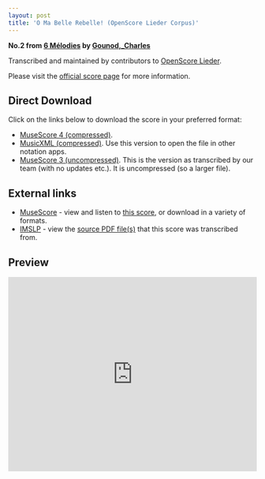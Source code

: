 ```yaml
---
layout: post
title: 'O Ma Belle Rebelle! (OpenScore Lieder Corpus)'
---
```


__No.2 from [6 Mélodies](https://fourscoreandmore.org/openscore/lieder/Gounod%2C_Charles/6_M%C3%A9lodies/) by [Gounod,_Charles](https://fourscoreandmore.org/openscore/lieder/Gounod%2C_Charles)__

Transcribed and maintained by contributors to [OpenScore Lieder].

Please visit the [official score page] for more information.

[official score page]: https://musescore.com/openscore-lieder-corpus/scores/5079373
[OpenScore Lieder]: https://musescore.com/openscore-lieder-corpus

## Direct Download

Click on the links below to download the score in your preferred format:
- [MuseScore 4 (compressed)](https://fourscoreandmore.org/openscore/lieder/Gounod%2C_Charles/6_M%C3%A9lodies/2_O_Ma_Belle_Rebelle%21.mscz).
- [MusicXML (compressed)](https://fourscoreandmore.org/openscore/lieder/Gounod%2C_Charles/6_M%C3%A9lodies/2_O_Ma_Belle_Rebelle%21.mxl). Use this version to open the file in other notation apps.
- [MuseScore 3 (uncompressed)](https://raw.githubusercontent.com/OpenScore/Lieder/refs/heads/main/scores/Gounod%2C_Charles/6_M%C3%A9lodies/2_O_Ma_Belle_Rebelle%21/lc5079373.mscx). This is the version as transcribed by our team (with no updates etc.). It is uncompressed (so a larger file).

## External links

- [MuseScore] - view and listen to [this score][MuseScore], or download in a variety of formats.
- [IMSLP] - view the [source PDF file(s)][IMSLP] that this score was transcribed from.

[MuseScore]: https://musescore.com/score/5079373
[IMSLP]: https://imslp.org/wiki/Special:ReverseLookup/518017

## Preview

<iframe width="100%" height="394" src="https://musescore.com/openscore-lieder-corpus/scores/5079373/embed" frameborder="0" allowfullscreen allow="autoplay; fullscreen"></iframe>

